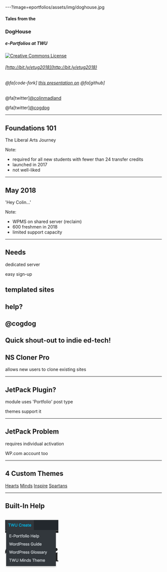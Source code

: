 ---?image=eportfolios/assets/img/doghouse.jpg
#### Tales from the
### DogHouse

##### e-Portfolios at TWU

<a rel="license" href="http://creativecommons.org/licenses/by-sa/4.0/"><img alt="Creative Commons License" style="border-width:0" src="https://i.creativecommons.org/l/by-sa/4.0/88x31.png" /></a>

###### [http://bit.ly/etug2018](http://bit.ly/etug2018)
###### @fa[code-fork]  [this presentation on](https://github.com/cmadland/gitpitch)  @fa[github]
@fa[twitter][@colinmadland](https://twitter.com/colinmadland)

@fa[twitter][@cogdog](https://twitter.com/cogdog)

---
## Foundations 101

The Liberal Arts Journey

Note:
- required for all new students with fewer than 24 transfer credits
- launched in 2017
- not well-liked

---
## May 2018

'Hey Colin...'

Note:
- WPMS on shared server (reclaim)
- 600 freshmen in 2018
- limited support capacity

---
## Needs

dedicated server

easy sign-up

templated sites
---
help?
---
## @cogdog

Quick shout-out to indie ed-tech!
---
## NS Cloner Pro

allows new users to clone existing sites

---
## JetPack Plugin?

module uses 'Portfolio' post type

themes support it

---
## JetPack Problem

requires individual activation

WP.com account too

---
## 4 Custom Themes
[Hearts](https://create.twu.ca/portfolio-hearts/)
[Minds](https://create.twu.ca/portfolio-minds/)
[Inspire](https://create.twu.ca/portfolio-inspire/)
[Spartans](https://create.twu.ca/portfolio-spartans/)

---
## Built-In Help

![](/eportfolios/assets/img/portfolio-help.png)
---
